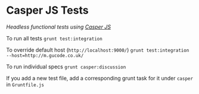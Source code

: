 # Casper JS Tests
*Headless functional tests using [Casper JS](http://casperjs.org/testing.html)*

To run all tests
``grunt test:integration``

To override default host (`http://localhost:9000/`)
``grunt test:integration --host=http://m.gucode.co.uk/``

To run individual specs
``grunt casper:discussion``

If you add a new test file, add a corresponding grunt task for it under `casper` in `Gruntfile.js`

